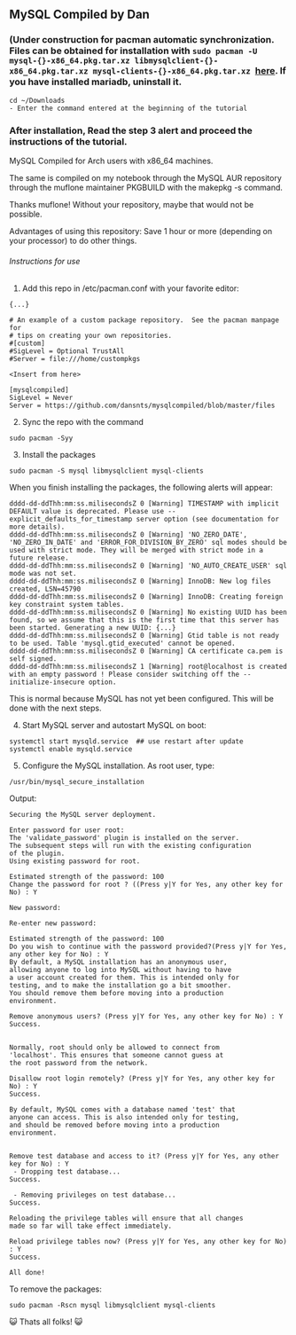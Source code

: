 ## MySQL Compiled by Dan

### (Under construction for pacman automatic synchronization. Files can be obtained for installation with ``` sudo pacman -U mysql-{}-x86_64.pkg.tar.xz libmysqlclient-{}-x86_64.pkg.tar.xz mysql-clients-{}-x86_64.pkg.tar.xz  ```[here](https://github.com/dansnts/mysqlcompiled/blob/master/files/). If you have installed mariadb, uninstall it.

``` 
cd ~/Downloads
- Enter the command entered at the beginning of the tutorial
```

### After installation, Read the step 3 alert and proceed the instructions of the tutorial.

MySQL Compiled for Arch users with x86_64 machines.

The same is compiled on my notebook through the MySQL AUR repository through the muflone maintainer PKGBUILD with the makepkg -s command.

Thanks muflone! Without your repository, maybe that would not be possible.

Advantages of using this repository: Save 1 hour or more (depending on your processor) to do other things.

###### Instructions for use

1. Add this repo in /etc/pacman.conf with your favorite editor:
```
{...}

# An example of a custom package repository.  See the pacman manpage for
# tips on creating your own repositories.
#[custom]
#SigLevel = Optional TrustAll
#Server = file:///home/custompkgs

<Insert from here>

[mysqlcompiled]
SigLevel = Never
Server = https://github.com/dansnts/mysqlcompiled/blob/master/files
```

2. Sync the repo with the command
```
sudo pacman -Syy
```

3. Install the packages

```
sudo pacman -S mysql libmysqlclient mysql-clients
```

When you finish installing the packages, the following alerts will appear:

```
dddd-dd-ddThh:mm:ss.milisecondsZ 0 [Warning] TIMESTAMP with implicit DEFAULT value is deprecated. Please use --explicit_defaults_for_timestamp server option (see documentation for more details).
dddd-dd-ddThh:mm:ss.milisecondsZ 0 [Warning] 'NO_ZERO_DATE', 'NO_ZERO_IN_DATE' and 'ERROR_FOR_DIVISION_BY_ZERO' sql modes should be used with strict mode. They will be merged with strict mode in a future release.
dddd-dd-ddThh:mm:ss.milisecondsZ 0 [Warning] 'NO_AUTO_CREATE_USER' sql mode was not set.
dddd-dd-ddThh:mm:ss.milisecondsZ 0 [Warning] InnoDB: New log files created, LSN=45790
dddd-dd-ddThh:mm:ss.milisecondsZ 0 [Warning] InnoDB: Creating foreign key constraint system tables.
dddd-dd-ddThh:mm:ss.milisecondsZ 0 [Warning] No existing UUID has been found, so we assume that this is the first time that this server has been started. Generating a new UUID: {...}
dddd-dd-ddThh:mm:ss.milisecondsZ 0 [Warning] Gtid table is not ready to be used. Table 'mysql.gtid_executed' cannot be opened.
dddd-dd-ddThh:mm:ss.milisecondsZ 0 [Warning] CA certificate ca.pem is self signed.
dddd-dd-ddThh:mm:ss.milisecondsZ 1 [Warning] root@localhost is created with an empty password ! Please consider switching off the --initialize-insecure option.
```
This is normal because MySQL has not yet been configured. This will be done with the next steps.

4. Start MySQL server and autostart MySQL on boot:

```
systemctl start mysqld.service  ## use restart after update
systemctl enable mysqld.service
```

5. Configure the MySQL installation. As root user, type:

``` code
/usr/bin/mysql_secure_installation
```

Output:

```
Securing the MySQL server deployment.

Enter password for user root: 
The 'validate_password' plugin is installed on the server.
The subsequent steps will run with the existing configuration
of the plugin.
Using existing password for root.

Estimated strength of the password: 100 
Change the password for root ? ((Press y|Y for Yes, any other key for No) : Y

New password: 

Re-enter new password: 

Estimated strength of the password: 100 
Do you wish to continue with the password provided?(Press y|Y for Yes, any other key for No) : Y
By default, a MySQL installation has an anonymous user,
allowing anyone to log into MySQL without having to have
a user account created for them. This is intended only for
testing, and to make the installation go a bit smoother.
You should remove them before moving into a production
environment.

Remove anonymous users? (Press y|Y for Yes, any other key for No) : Y
Success.


Normally, root should only be allowed to connect from
'localhost'. This ensures that someone cannot guess at
the root password from the network.

Disallow root login remotely? (Press y|Y for Yes, any other key for No) : Y
Success.

By default, MySQL comes with a database named 'test' that
anyone can access. This is also intended only for testing,
and should be removed before moving into a production
environment.


Remove test database and access to it? (Press y|Y for Yes, any other key for No) : Y
 - Dropping test database...
Success.

 - Removing privileges on test database...
Success.

Reloading the privilege tables will ensure that all changes
made so far will take effect immediately.

Reload privilege tables now? (Press y|Y for Yes, any other key for No) : Y
Success.

All done! 
```

To remove the packages:

```
sudo pacman -Rscn mysql libmysqlclient mysql-clients

```

:smiley_cat: Thats all folks! :smiley_cat: 
